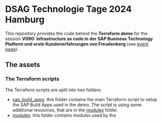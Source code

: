 # DSAG Technologie Tage 2024 Hamburg

This repository provides the code behind the **Terraform demo** for the session **V090: Infrastructure as code in der SAP Business Technology Platform und erste Kundenerfahrungen von Freudenberg** (see [event page](https://dsagtechtage.plazz.net/)).

## The assets

### The Terraform scripts

The Terraform scripts are split into two folders:

- [sap_build_apps](sap_build_apps): this folder contains the main Terraform script to setup the SAP Build Apps used in the demo. The script is using some additional resources, that are in the [modules](modules) folder.
- [modules](modules): this folder contains modules used by the 
